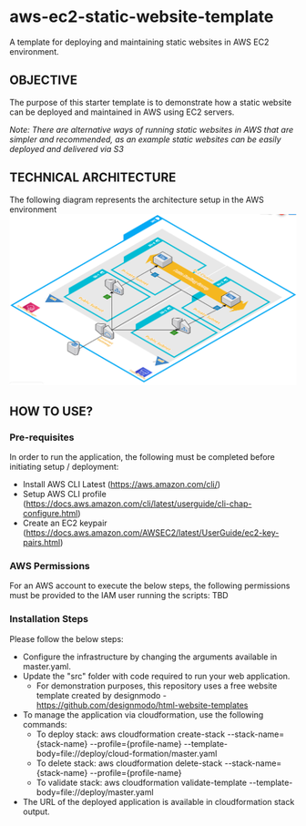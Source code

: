 # aws-ec2-static-website-template
A template for deploying and maintaining static websites in AWS EC2 environment.

## OBJECTIVE
The purpose of this starter template is to demonstrate how a static website can be deployed and maintained in AWS using EC2 servers.

_Note: There are alternative ways of running static websites in AWS that are simpler and recommended, as an example static websites can be easily deployed and delivered via S3_

## TECHNICAL ARCHITECTURE
The following diagram represents the architecture setup in the AWS environment
![Infrastructure Diagram](images/aws-simple-ec2-app.png)

## HOW TO USE?

### Pre-requisites
In order to run the application, the following must be completed before initiating setup / deployment:
* Install AWS CLI Latest (https://aws.amazon.com/cli/)
* Setup AWS CLI profile (https://docs.aws.amazon.com/cli/latest/userguide/cli-chap-configure.html)
* Create an EC2 keypair (https://docs.aws.amazon.com/AWSEC2/latest/UserGuide/ec2-key-pairs.html)

### AWS Permissions
For an AWS account to execute the below steps, the following permissions must be provided to the IAM user running the scripts:
TBD

### Installation Steps
Please follow the below steps:
* Configure the infrastructure by changing the arguments available in master.yaml. 
* Update the "src" folder with code required to run your web application.
    * For demonstration purposes, this repository uses a free website template created by designmodo - https://github.com/designmodo/html-website-templates
* To manage the application via cloudformation, use the following commands:
    * To deploy stack: aws cloudformation create-stack --stack-name={stack-name} --profile={profile-name} --template-body=file://deploy/cloud-formation/master.yaml
    * To delete stack: aws cloudformation delete-stack --stack-name={stack-name} --profile={profile-name}
    * To validate stack: aws cloudformation validate-template --template-body=file://deploy/master.yaml
* The URL of the deployed application is available in cloudformation stack output.